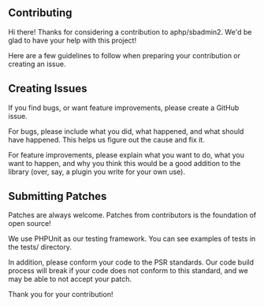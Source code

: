## Contributing

Hi there! Thanks for considering a contribution to aphp/sbadmin2. We'd be glad to have your help with this project!

Here are a few guidelines to follow when preparing your contribution or creating an issue.

## Creating Issues
If you find bugs, or want feature improvements, please create a GitHub issue.

For bugs, please include what you did, what happened, and what should have happened. This helps us figure out the cause
and fix it.

For feature improvements, please explain what you want to do, what you want to happen, and why you think this would be a
good addition to the library (over, say, a plugin you write for your own use).

## Submitting Patches

Patches are always welcome. Patches from contributors is the foundation of open source!

We use PHPUnit as our testing framework. You can see examples of tests in the tests/ directory.

In addition, please conform your code to the PSR standards.
Our code build process will break if your code does not conform to this standard, and we may be able to not accept your patch.

Thank you for your contribution!